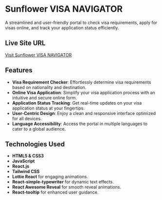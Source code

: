 # Sunflower VISA NAVIGATOR

A streamlined and user-friendly portal to check visa requirements, apply for visas online, and track your application status efficiently.

## Live Site URL
[Visit Sunflower VISA NAVIGATOR](https://assignemt-ten.web.app/)

## Features
- **Visa Requirement Checker**: Effortlessly determine visa requirements based on nationality and destination.  
- **Online Visa Application**: Simplify your visa application process with an intuitive and secure online form.  
- **Application Status Tracking**: Get real-time updates on your visa application status at your fingertips.  
- **User-Centric Design**: Enjoy a clean and responsive interface optimized for all devices.  
- **Language Accessibility**: Access the portal in multiple languages to cater to a global audience.

## Technologies Used
- **HTML5 & CSS3**
- **JavaScript**
- **React.js**
- **Tailwind CSS**
- **Lottie React** for engaging animations.
- **React-simple-typewriter** for dynamic text effects.
- **React Awesome Reveal** for smooth reveal animations.
- **React-tooltip** for enhanced user guidance.

